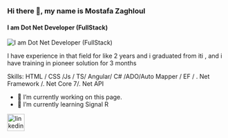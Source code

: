### Hi there 👋, my name is Mostafa Zaghloul 
#### I am Dot Net Developer (FullStack)
![I am Dot Net Developer (FullStack)](https://drive.google.com/drive/u/0/my-drive)

I have experience in that field for like 2 years and i graduated from iti , and i have training in pioneer solution for 3 months 

Skills:   HTML / CSS /Js / TS/ Angular/ C# /ADO/Auto Mapper / EF / . Net Framework /. Net Core 7/. Net API 

- 🔭 I’m currently working on this page. 
- 🌱 I’m currently learning Signal R 


[<img src='https://cdn.jsdelivr.net/npm/simple-icons@3.0.1/icons/linkedin.svg' alt='linkedin' height='40'>](https://www.linkedin.com/in/https://www.linkedin.com/in/mostafa-zaghlol//)  

